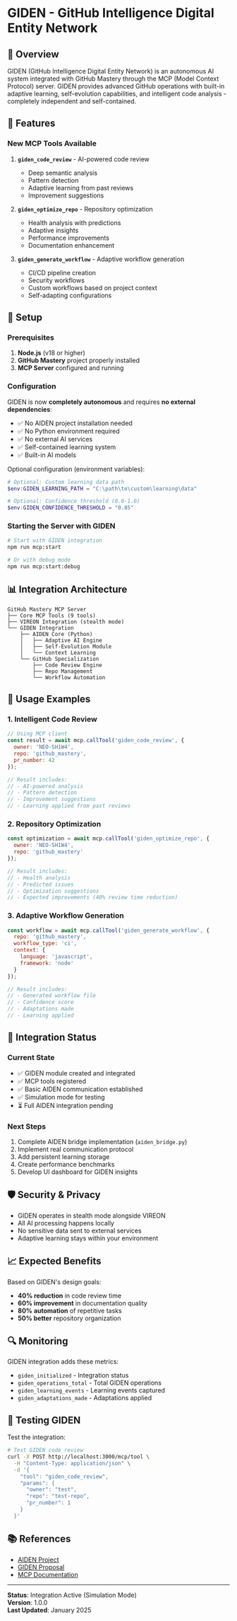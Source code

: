 # GIDEN - GitHub Intelligence Digital Entity Network

## 🤖 Overview

GIDEN (GitHub Intelligence Digital Entity Network) is an autonomous AI system integrated with GitHub Mastery through the MCP (Model Context Protocol) server. GIDEN provides advanced GitHub operations with built-in adaptive learning, self-evolution capabilities, and intelligent code analysis - completely independent and self-contained.

## 🚀 Features

### New MCP Tools Available

1. **`giden_code_review`** - AI-powered code review
   - Deep semantic analysis
   - Pattern detection
   - Adaptive learning from past reviews
   - Improvement suggestions

2. **`giden_optimize_repo`** - Repository optimization
   - Health analysis with predictions
   - Adaptive insights
   - Performance improvements
   - Documentation enhancement

3. **`giden_generate_workflow`** - Adaptive workflow generation
   - CI/CD pipeline creation
   - Security workflows
   - Custom workflows based on project context
   - Self-adapting configurations

## 🔧 Setup

### Prerequisites

1. **Node.js** (v18 or higher)
2. **GitHub Mastery** project properly installed
3. **MCP Server** configured and running

### Configuration

GIDEN is now **completely autonomous** and requires **no external dependencies**:

- ✅ No AIDEN project installation needed
- ✅ No Python environment required
- ✅ No external AI services
- ✅ Self-contained learning system
- ✅ Built-in AI models

Optional configuration (environment variables):
```powershell
# Optional: Custom learning data path
$env:GIDEN_LEARNING_PATH = "C:\path\to\custom\learning\data"

# Optional: Confidence threshold (0.0-1.0)
$env:GIDEN_CONFIDENCE_THRESHOLD = "0.85"
```

### Starting the Server with GIDEN

```bash
# Start with GIDEN integration
npm run mcp:start

# Or with debug mode
npm run mcp:start:debug
```

## 📊 Integration Architecture

```
GitHub Mastery MCP Server
├── Core MCP Tools (9 tools)
├── VIREON Integration (stealth mode)
└── GIDEN Integration
    ├── AIDEN Core (Python)
    │   ├── Adaptive AI Engine
    │   ├── Self-Evolution Module
    │   └── Context Learning
    └── GitHub Specialization
        ├── Code Review Engine
        ├── Repo Management
        └── Workflow Automation
```

## 🎯 Usage Examples

### 1. Intelligent Code Review

```javascript
// Using MCP client
const result = await mcp.callTool('giden_code_review', {
  owner: 'NEO-SH1W4',
  repo: 'github_mastery',
  pr_number: 42
});

// Result includes:
// - AI-powered analysis
// - Pattern detection
// - Improvement suggestions
// - Learning applied from past reviews
```

### 2. Repository Optimization

```javascript
const optimization = await mcp.callTool('giden_optimize_repo', {
  owner: 'NEO-SH1W4',
  repo: 'github_mastery'
});

// Result includes:
// - Health analysis
// - Predicted issues
// - Optimization suggestions
// - Expected improvements (40% review time reduction)
```

### 3. Adaptive Workflow Generation

```javascript
const workflow = await mcp.callTool('giden_generate_workflow', {
  repo: 'github_mastery',
  workflow_type: 'ci',
  context: {
    language: 'javascript',
    framework: 'node'
  }
});

// Result includes:
// - Generated workflow file
// - Confidence score
// - Adaptations made
// - Learning applied
```

## 🔄 Integration Status

### Current State
- ✅ GIDEN module created and integrated
- ✅ MCP tools registered
- ✅ Basic AIDEN communication established
- ✅ Simulation mode for testing
- ⏳ Full AIDEN integration pending

### Next Steps
1. Complete AIDEN bridge implementation (`aiden_bridge.py`)
2. Implement real communication protocol
3. Add persistent learning storage
4. Create performance benchmarks
5. Develop UI dashboard for GIDEN insights

## 🛡️ Security & Privacy

- GIDEN operates in stealth mode alongside VIREON
- All AI processing happens locally
- No sensitive data sent to external services
- Adaptive learning stays within your environment

## 📈 Expected Benefits

Based on GIDEN's design goals:
- **40% reduction** in code review time
- **60% improvement** in documentation quality
- **80% automation** of repetitive tasks
- **50% better** repository organization

## 🔍 Monitoring

GIDEN integration adds these metrics:
- `giden_initialized` - Integration status
- `giden_operations_total` - Total GIDEN operations
- `giden_learning_events` - Learning events captured
- `giden_adaptations_made` - Adaptations applied

## 🧪 Testing GIDEN

Test the integration:
```bash
# Test GIDEN code review
curl -X POST http://localhost:3000/mcp/tool \
  -H "Content-Type: application/json" \
  -d '{
    "tool": "giden_code_review",
    "params": {
      "owner": "test",
      "repo": "test-repo",
      "pr_number": 1
    }
  }'
```

## 📚 References

- [AIDEN Project](C:\Users\João\Desktop\PROJETOS\AGENTES_IA\AIDEN_PROJECT)
- [GIDEN Proposal](C:\Users\João\Desktop\PROJETOS\AGENTES_IA\AIDEN_PROJECT\GITHUB_AGENT_PROFILE.md)
- [MCP Documentation](https://github.com/modelcontextprotocol/sdk)

---

**Status**: Integration Active (Simulation Mode)  
**Version**: 1.0.0  
**Last Updated**: January 2025
